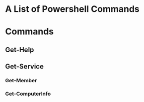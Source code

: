 # A List of Powershell Commands

# Commands

## Get-Help

## Get-Service

### Get-Member

### Get-ComputerInfo

###
